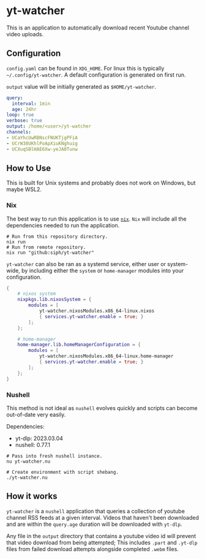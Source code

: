 # yt-watcher

This is an application to automatically download recent Youtube channel
video uploads.


## Configuration

`config.yaml` can be found in `XDG_HOME`. For linux this is typically
`~/.config/yt-watcher`. A default configuration is generated on first run.

`output` value will be initially generated as `$HOME/yt-watcher`.

```yaml
query:
  interval: 1min
  age: 24hr
loop: true
verbose: true
output: /home/<user>/yt-watcher
channels:
- UCaYhcUwRBNscFNUKTjgPFiA
- UCrW38UKhlPoApXiuKNghuig
- UCXuqSBlHAE6Xw-yeJA0Tunw
```


## How to Use

This is built for Unix systems and probably does not work on Windows, but maybe
WSL2.


### Nix

The best way to run this application is to use
[`nix`](https://nixos.org/download.html). `Nix` will include all the
dependencies needed to run the application.

```shell
# Run from this repository directory.
nix run
# Run from remote repository.
nix run "github:siph/yt-watcher"
```

`yt-watcher` can also be ran as a systemd service, either user or system-wide,
by including either the `system` or `home-manager` modules into your
configuration.
```nix
{
    # nixos system
    nixpkgs.lib.nixosSystem = {
        modules = [
            yt-watcher.nixosModules.x86_64-linux.nixos
            { services.yt-watcher.enable = true; }
        ];
    };

    # home-manager
    home-manager.lib.homeManagerConfiguration = {
        modules = [
            yt-watcher.nixosModules.x86_64-linux.home-manager
            { services.yt-watcher.enable = true; }
        ];
    };
}
```


### Nushell

This method is not ideal as `nushell` evolves quickly and scripts can become
out-of-date very easily.

Dependencies:
- yt-dlp: 2023.03.04
- nushell: 0.77.1

```
# Pass into fresh nushell instance.
nu yt-watcher.nu

# Create environment with script shebang.
./yt-watcher.nu
```

## How it works

`yt-watcher` is a `nushell` application that queries a collection of youtube
channel RSS feeds at a given interval. Videos that haven't been downloaded and
are within the `query.age` duration will be downloaded with `yt-dlp`.

Any file in the `output` directory that contains a youtube video id will
prevent that video download from being attempted; This includes `.part` and
`.yt-dlp` files from failed download attempts alongside completed `.webm`
files.
